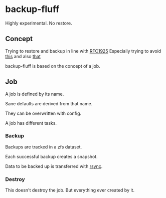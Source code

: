 # backup-fluff

<aside class="warning">
Highly experimental. No restore.
</aside>

## Concept

Trying to restore and backup in line with [RFC1925](https://tools.ietf.org/html/rfc1925)
Especially trying to avoid [this](https://xkcd.com/1360/) and also [that](https://xkcd.com/1718/)

backup-fluff is based on the concept of a job.

## Job

A job is defined by its name.

Sane defaults are derived from that name.

They can be overwritten with config.

A job has different tasks.

### Backup

Backups are tracked in a zfs dataset.

Each successful backup creates a snapshot.

Data to be backed up is transferred with [rsync](https://arstechnica.com/information-technology/2015/12/rsync-net-zfs-replication-to-the-cloud-is-finally-here-and-its-fast/).

### Destroy

This doesn't destroy the job. But everything ever created by it.

